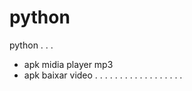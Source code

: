 # python
python . . .

- apk midia player mp3
- apk baixar video
. . . . . . . . . . . . . . . . . .

